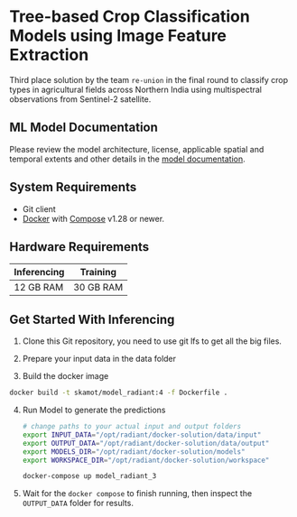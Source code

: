 # Tree-based Crop Classification Models using Image Feature Extraction

Third place solution by the team `re-union` in the final round to classify crop types in agricultural fields across Northern India using multispectral observations from Sentinel-2 satellite. 

## ML Model Documentation

Please review the model architecture, license, applicable spatial and temporal extents
and other details in the [model documentation](/full_solution/README.md).

## System Requirements

* Git client
* [Docker](https://www.docker.com/) with
    [Compose](https://docs.docker.com/compose/) v1.28 or newer.

## Hardware Requirements

|Inferencing|Training|
|-----------|--------|
|12 GB RAM | 30 GB RAM|

## Get Started With Inferencing

1. Clone this Git repository, you need to use git lfs to get all the big files.

2. Prepare your input data in the data folder

3. Build the docker image


```bash
docker build -t skamot/model_radiant:4 -f Dockerfile .

```

4. Run Model to generate the predictions

    ```bash
    # change paths to your actual input and output folders
    export INPUT_DATA="/opt/radiant/docker-solution/data/input"
    export OUTPUT_DATA="/opt/radiant/docker-solution/data/output"
    export MODELS_DIR="/opt/radiant/docker-solution/models"
    export WORKSPACE_DIR="/opt/radiant/docker-solution/workspace"

    docker-compose up model_radiant_3
    ```

4. Wait for the `docker compose` to finish running, then inspect the
`OUTPUT_DATA` folder for results.